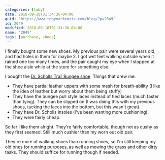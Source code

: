 ```yaml
---
categories: [toby]
date: 2018-09-10T01:34:36-04:00
guid: 'https://www.tobymackenzie.com/blog/?p=2049'
id: 2049
modified: 2018-09-10T01:34:36-04:00
name: '2049'
tags: [purchase, shoes]
---
```


I finally bought some new shoes.<!--more-->  My previous pair were several years old, and had holes in them for maybe 2.  I got wet feet walking outside when it rained one too many times, and the pair caught my eye when I stopped at the shoe aisle while at the store for something else.

I bought the [Dr. Scholls Trail Bungee shoe](https://www.walmart.com/ip/Dr-Scholls-Men-s-Trail-Bungee-Shoe/126723566).  Things that drew me:

- They have partial leather uppers with some mesh for breath-ability (I like the idea of leather but worry about them being stuffy)
- They have the bungee pull style laces instead of tied laces (much faster than tying).  They can be slipped on (I was doing this with my previous shoes, tucking the laces into the bottom, but this wasn't great).
- They have Dr. Scholls insoles (I've been wanting more cushioning).
- They were fairly cheap.

So far I like them alright.  They're fairly comfortable, though not as cushy as they first seemed.  Still much cushier than my worn out old pair.

They're more of walking shoes than running shoes, so I'm still keeping my old ones for running purposes, as well as mowing the grass and other dirty tasks.  They should suffice for running though if needed.

